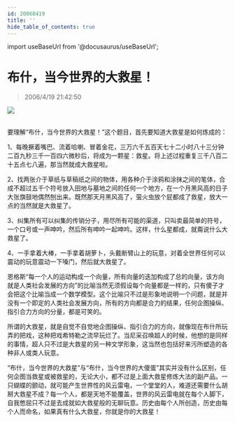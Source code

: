 ```yaml
---
id: 20060419
title: ''
hide_table_of_contents: true
---
```


import useBaseUrl from '@docusaurus/useBaseUrl';

# 布什，当今世界的大救星！

> 2006/4/19 21:42:50

<div style={{textAlign: 'center'}}>
<img src={useBaseUrl('/img/confucius/20060419/1.jpeg')} /><br/><br/>
</div>

要理解“布什，当今世界的大救星！”这个题目，首先要知道大救星是如何炼成的：
 
1、每晚撅着嘴巴、流着哈喇、冒着金花，三万六千五百天七十二小时八十三分钟二百九秒三千一百四六微秒后，将成为一颗星：救星。将上述过程重复三千八百二十五点七八遍，那当然就成大救星啦。
 
2、找两张介于草纸与草稿纸之间的物体，用各种介于涂鸦和涂抹之间的笔体，合成不超过五千个符号放入田地与墓地之间的任何一个地方，在一个月黑风高的日子大张旗鼓地偶然刨出来。既然那天月黑风高了，萤火虫放个屁都成了救星，放大一点的当然就是大救星了。
 
3、纠集所有可以纠集的传销分子，用尽所有可能的渠道，只叫卖最简单的符号，一个口号或一声呻吟，然后所有呻吟一起呻吟。这样，什么星都成，就甭说什么大救星了。
 
4、一手拿着大棒，一手拿着胡萝卜，头戴断臂山上的玩意，对着全世界任何可以震动的玩意震动一下嗓门，然后就大救星了。
 
恩格斯“每一个人的运动构成一个向量，所有向量的迭加构成了总的向量，该方向就是人类社会发展的方向”的比喻当然无须假设每个向量都是一样的，只有傻子才会把这个比喻当成一个数学模型。这个比喻只不过是形象地说明一个问题，就是并没有一个即定的人类社会发展方向，所有的方向都是合力的结果，任何企图操纵、指引合力方向的分量，都是可笑的。

所谓的大救星，就是自觉不自觉地企图操纵、指引合力的方向，就像现在布什所玩弄的把戏，这种把戏希特勒之流早玩烂了。当尼采召唤超人的时候，他想的是同样的事情，超人只不过是大救星的另一种文学形象，这当然也包括好来污所塑造的各种非人或类人玩意。

“布什，当今世界的大救星”与“布什，当今世界的大傻蛋”其实并没有什么区别，任何企图当救星或被救星的，无论大小，都不过是上面大救星修炼大法的副产品。一只蝴蝶的颤动，就可能产生世界性的风云雷电，一个堂堂的人，难道还需要什么胡掰大救星不成？每一个人，都是天地不能覆盖，世界的风云雷电就在每个人脚下，自我憋屈只不过是去成就如大救星般的无聊玩意。历史由每个人所创造，历史由每个人而命名，如果真有什么大救星，你就是你的大救星！